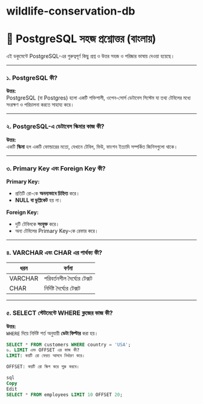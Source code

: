 # wildlife-conservation-db
# 📘 PostgreSQL সহজ প্রশ্নোত্তর (বাংলায়)

এই ডকুমেন্টে PostgreSQL-এর গুরুত্বপূর্ণ কিছু প্রশ্ন ও উত্তর সহজ ও পরিষ্কার ভাষায় দেওয়া হয়েছে।

---

### ১. PostgreSQL কী?

**উত্তর:**  
PostgreSQL (বা Postgres) হলো একটি শক্তিশালী, ওপেন-সোর্স ডেটাবেস সিস্টেম যা তথ্য টেবিলের মধ্যে সংরক্ষণ ও পরিচালনা করতে সাহায্য করে।

---

### ২. PostgreSQL-এ ডেটাবেস স্কিমার কাজ কী?

**উত্তর:**  
একটি **স্কিমা** হল একটি ফোল্ডারের মতো, যেখানে টেবিল, ভিউ, ফাংশন ইত্যাদি সম্পর্কিত জিনিসগুলো থাকে।

---

### ৩. Primary Key এবং Foreign Key কী?

**Primary Key:**
- প্রতিটি রো-কে **অনন্যভাবে চিহ্নিত** করে।
- **NULL বা ডুপ্লিকেট** হয় না।

**Foreign Key:**
- দুটি টেবিলকে **সংযুক্ত** করে।
- অন্য টেবিলের Primary Key-কে রেফার করে।

---

### ৪. VARCHAR এবং CHAR এর পার্থক্য কী?

| ধরন   | বর্ণনা                       |
|--------|------------------------------|
| VARCHAR | পরিবর্তনশীল দৈর্ঘ্যের টেক্সট |
| CHAR    | নির্দিষ্ট দৈর্ঘ্যের টেক্সট   |

---

### ৫. SELECT স্টেটমেন্টে WHERE ক্লজের কাজ কী?

**উত্তর:**  
`WHERE` দিয়ে নির্দিষ্ট শর্ত অনুযায়ী **ডেটা ফিল্টার** করা হয়।

```sql
SELECT * FROM customers WHERE country = 'USA';
৬. LIMIT এবং OFFSET এর কাজ কী?
LIMIT: কয়টি রো ফেরত আসবে নির্ধারণ করে।

OFFSET: কয়টি রো স্কিপ করে শুরু করবে।

sql
Copy
Edit
SELECT * FROM employees LIMIT 10 OFFSET 20;

